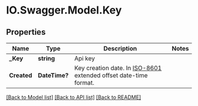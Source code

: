 # IO.Swagger.Model.Key
## Properties

Name | Type | Description | Notes
------------ | ------------- | ------------- | -------------
**_Key** | **string** | Api key | 
**Created** | **DateTime?** | Key creation date. In [ISO-8601](http://en.wikipedia.org/wiki/ISO_8601) extended offset date-time format. | 

[[Back to Model list]](../README.md#documentation-for-models) [[Back to API list]](../README.md#documentation-for-api-endpoints) [[Back to README]](../README.md)


